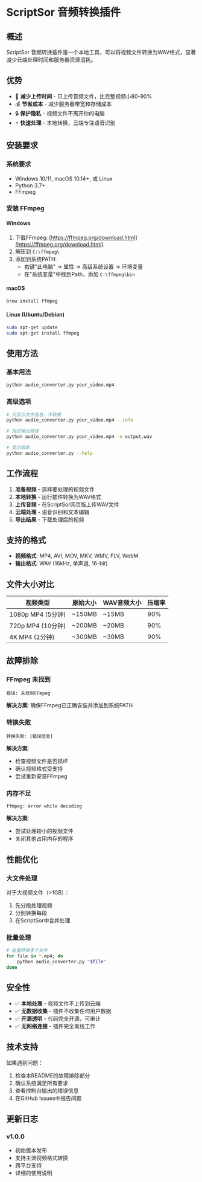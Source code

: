# ScriptSor 音频转换插件

## 概述

ScriptSor 音频转换插件是一个本地工具，可以将视频文件转换为WAV格式，显著减少云端处理时间和服务器资源消耗。

## 优势

- 🚀 **减少上传时间** - 只上传音频文件，比完整视频小80-90%
- 💰 **节省成本** - 减少服务器带宽和存储成本
- 🔒 **保护隐私** - 视频文件不离开你的电脑
- ⚡ **快速处理** - 本地转换，云端专注语音识别

## 安装要求

### 系统要求
- Windows 10/11, macOS 10.14+, 或 Linux
- Python 3.7+
- FFmpeg

### 安装 FFmpeg

#### Windows
1. 下载FFmpeg: [https://ffmpeg.org/download.html](https://ffmpeg.org/download.html)
2. 解压到 `C:\ffmpeg\`
3. 添加到系统PATH:
   - 右键"此电脑" → 属性 → 高级系统设置 → 环境变量
   - 在"系统变量"中找到Path，添加 `C:\ffmpeg\bin`

#### macOS
```bash
brew install ffmpeg
```

#### Linux (Ubuntu/Debian)
```bash
sudo apt-get update
sudo apt-get install ffmpeg
```

## 使用方法

### 基本用法
```bash
python audio_converter.py your_video.mp4
```

### 高级选项
```bash
# 只显示文件信息，不转换
python audio_converter.py your_video.mp4 --info

# 指定输出路径
python audio_converter.py your_video.mp4 -o output.wav

# 显示帮助
python audio_converter.py --help
```

## 工作流程

1. **准备视频** - 选择要处理的视频文件
2. **本地转换** - 运行插件转换为WAV格式
3. **上传音频** - 在ScriptSor网页版上传WAV文件
4. **云端处理** - 语音识别和文本编辑
5. **导出结果** - 下载处理后的视频

## 支持的格式

- **视频格式**: MP4, AVI, MOV, MKV, WMV, FLV, WebM
- **输出格式**: WAV (16kHz, 单声道, 16-bit)

## 文件大小对比

| 视频类型 | 原始大小 | WAV音频大小 | 压缩率 |
|----------|----------|------------|--------|
| 1080p MP4 (5分钟) | ~150MB | ~15MB | 90% |
| 720p MP4 (10分钟) | ~200MB | ~20MB | 90% |
| 4K MP4 (2分钟) | ~300MB | ~30MB | 90% |

## 故障排除

### FFmpeg 未找到
```
错误: 未找到FFmpeg
```
**解决方案**: 确保FFmpeg已正确安装并添加到系统PATH

### 转换失败
```
转换失败: [错误信息]
```
**解决方案**:
- 检查视频文件是否损坏
- 确认视频格式受支持
- 尝试重新安装FFmpeg

### 内存不足
```
ffmpeg: error while decoding
```
**解决方案**:
- 尝试处理较小的视频文件
- 关闭其他占用内存的程序

## 性能优化

### 大文件处理
对于大视频文件（>1GB）：
1. 先分段处理视频
2. 分别转换每段
3. 在ScriptSor中合并处理

### 批量处理
```bash
# 批量转换多个文件
for file in *.mp4; do
    python audio_converter.py "$file"
done
```

## 安全性

- ✅ **本地处理** - 视频文件不上传到云端
- ✅ **无数据收集** - 插件不收集任何用户数据
- ✅ **开源透明** - 代码完全开源，可审计
- ✅ **无网络连接** - 插件完全离线工作

## 技术支持

如果遇到问题：
1. 检查本README的故障排除部分
2. 确认系统满足所有要求
3. 查看控制台输出的错误信息
4. 在GitHub Issues中报告问题

## 更新日志

### v1.0.0
- 初始版本发布
- 支持主流视频格式转换
- 跨平台支持
- 详细的使用说明